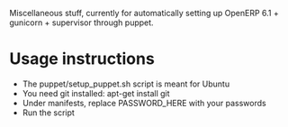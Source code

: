Miscellaneous stuff, currently for automatically setting up OpenERP 6.1 + gunicorn + supervisor through puppet.

Usage instructions
=============

* The puppet/setup\_puppet.sh script is meant for Ubuntu
* You need git installed: apt-get install git
* Under manifests, replace PASSWORD\_HERE with your passwords
* Run the script
